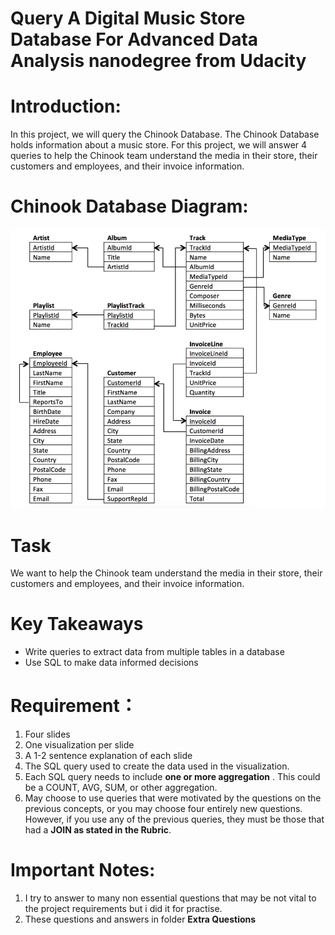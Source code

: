 # Query A Digital Music Store Database For Advanced Data Analysis nanodegree from Udacity

# Introduction:
In this project, we will query the Chinook Database. The Chinook Database holds information about a music store. For this project, we will answer 4 queries to help the Chinook team understand the media in their store, their customers and employees, and their invoice information.

# Chinook Database Diagram:
![alt text](https://github.com/Ereh11/Query-a-Digital-Music-Store-Database-Advanced_Data_Analysis/blob/main/Chinook%20Database%20Diagram.jpg)

# Task
We want to help the Chinook team understand the media in their store, their customers and employees, and their invoice information.

# Key Takeaways
- Write queries to extract data from multiple tables in a database
- Use SQL to make data informed decisions

# Requirement：

1. Four slides
2. One visualization per slide
3. A 1-2 sentence explanation of each slide
4. The SQL query used to create the data used in the visualization.
5. Each SQL query needs to include **one or more aggregation** . This could be a COUNT, AVG, SUM, or other aggregation.
6. May choose to use queries that were motivated by the questions on the previous concepts, or you may choose four entirely new questions. However, if you use any of the previous queries, they must be those that had a **JOIN as stated in the Rubric**.

# Important Notes:
1. I try to answer to many non essential questions that may be not vital to the project requirements but i did it for practise. 
2. These questions and answers in folder **Extra Questions**
